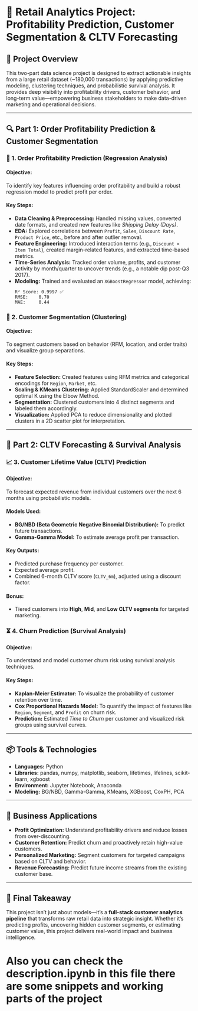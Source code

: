 # 🧠 Retail Analytics Project: Profitability Prediction, Customer Segmentation & CLTV Forecasting

## 📌 Project Overview

This two-part data science project is designed to extract actionable insights from a large retail dataset (~180,000 transactions) by applying predictive modeling, clustering techniques, and probabilistic survival analysis. It provides deep visibility into profitability drivers, customer behavior, and long-term value—empowering business stakeholders to make data-driven marketing and operational decisions.

---

## 🔍 Part 1: Order Profitability Prediction & Customer Segmentation

### 💸 1. **Order Profitability Prediction (Regression Analysis)**

#### Objective:
To identify key features influencing order profitability and build a robust regression model to predict profit per order.

#### Key Steps:
- **Data Cleaning & Preprocessing:** Handled missing values, converted date formats, and created new features like *Shipping Delay (Days)*.
- **EDA:** Explored correlations between `Profit`, `Sales`, `Discount Rate`, `Product Price`, etc., before and after outlier removal.
- **Feature Engineering:** Introduced interaction terms (e.g., `Discount × Item Total`), created margin-related features, and extracted time-based metrics.
- **Time-Series Analysis:** Tracked order volume, profits, and customer activity by month/quarter to uncover trends (e.g., a notable dip post-Q3 2017).
- **Modeling:** Trained and evaluated an `XGBoostRegressor` model, achieving:
  ```
  R² Score: 0.9997 ✅
  RMSE:    0.70
  MAE:     0.44
  ```

### 🧍 2. **Customer Segmentation (Clustering)**

#### Objective:
To segment customers based on behavior (RFM, location, and order traits) and visualize group separations.

#### Key Steps:
- **Feature Selection:** Created features using RFM metrics and categorical encodings for `Region`, `Market`, etc.
- **Scaling & KMeans Clustering:** Applied StandardScaler and determined optimal K using the Elbow Method.
- **Segmentation:** Clustered customers into 4 distinct segments and labeled them accordingly.
- **Visualization:** Applied PCA to reduce dimensionality and plotted clusters in a 2D scatter plot for interpretation.

---

## 🔁 Part 2: CLTV Forecasting & Survival Analysis

### 📈 3. **Customer Lifetime Value (CLTV) Prediction**

#### Objective:
To forecast expected revenue from individual customers over the next 6 months using probabilistic models.

#### Models Used:
- **BG/NBD (Beta Geometric Negative Binomial Distribution):** To predict future transactions.
- **Gamma-Gamma Model:** To estimate average profit per transaction.

#### Key Outputs:
- Predicted purchase frequency per customer.
- Expected average profit.
- Combined 6-month CLTV score (`CLTV_6m`), adjusted using a discount factor.

#### Bonus:
- Tiered customers into **High**, **Mid**, and **Low CLTV segments** for targeted marketing.

### ⏳ 4. **Churn Prediction (Survival Analysis)**

#### Objective:
To understand and model customer churn risk using survival analysis techniques.

#### Key Steps:
- **Kaplan-Meier Estimator:** To visualize the probability of customer retention over time.
- **Cox Proportional Hazards Model:** To quantify the impact of features like `Region`, `Segment`, and `Profit` on churn risk.
- **Prediction:** Estimated *Time to Churn* per customer and visualized risk groups using survival curves.

---

## 📦 Tools & Technologies

- **Languages:** Python
- **Libraries:** pandas, numpy, matplotlib, seaborn, lifetimes, lifelines, scikit-learn, xgboost
- **Environment:** Jupyter Notebook, Anaconda
- **Modeling:** BG/NBD, Gamma-Gamma, KMeans, XGBoost, CoxPH, PCA

---

## 💼 Business Applications

- **Profit Optimization:** Understand profitability drivers and reduce losses from over-discounting.
- **Customer Retention:** Predict churn and proactively retain high-value customers.
- **Personalized Marketing:** Segment customers for targeted campaigns based on CLTV and behavior.
- **Revenue Forecasting:** Predict future income streams from the existing customer base.

---

## 🎯 Final Takeaway

This project isn’t just about models—it’s a **full-stack customer analytics pipeline** that transforms raw retail data into strategic insight. Whether it’s predicting profits, uncovering hidden customer segments, or estimating customer value, this project delivers real-world impact and business intelligence.


# Also you can check the description.ipynb in this file there are some snippets and working parts of the project
